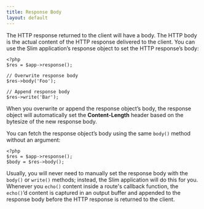 ```yaml
---
title: Response Body
layout: default
---
```


The HTTP response returned to the client will have a body. The HTTP body is the actual content of the HTTP response
delivered to the client. You can use the Slim application’s response object to set the HTTP response’s body:

    <?php
    $res = $app->response();

    // Overwrite response body
    $res->body('Foo');

    // Append response body
    $res->write('Bar');

When you overwrite or append the response object’s body, the response object will automatically set the
**Content-Length** header based on the bytesize of the new response body.

You can fetch the response object’s body using the same `body()` method without an argument:

    <?php
    $res = $app->response();
    $body = $res->body();

Usually, you will never need to manually set the response body with the `body()` or `write()` methods; instead,
the Slim application will do this for you. Whenever you `echo()` content inside a route's callback function, the
`echo()`’d content is captured in an output buffer and appended to the response body before the HTTP response
is returned to the client.
